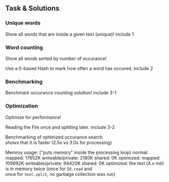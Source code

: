 Task & Solutions
---------
### Unique words
Show all words that are inside a given text (unique)!
include 1

### Word counting
Show all words sorted by number of occurance!

Use a 0-based Hash to mark how often a word has occured.
include 2

### Benchmarking
Benchmark occurance counting solution!
include 3-1

### Optimization
Optimize for performance!

Reading the File once and splitting later.
include 3-2

Benchmarking of optimized occurance search  
shows that it is faster (2.5s vs 3.0s for processing)

Memroy usage: ("puts memory" inside the processing loop)
    normal:    mapped: 17652K    writeable/private: 2180K    shared: 0K
    optimized: mapped: 109892K   writeable/private: 94420K   shared: 0K
optimized: the text (4.x mb) is in memory twice (once for `IO.read` and  
once for `text.split`, no garbage collection was run)
